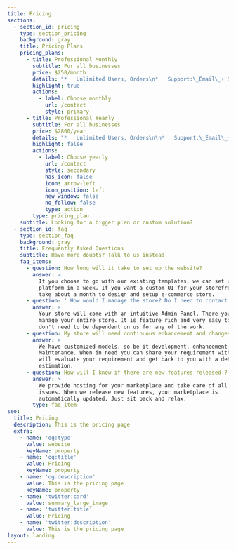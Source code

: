 ```yaml
---
title: Pricing
sections:
  - section_id: pricing
    type: section_pricing
    background: gray
    title: Pricing Plans
    pricing_plans:
      - title: Professional Monthly
        subtitle: For all businesses
        price: $250/month
        details: "*   Unlimited Users, Orders\n*   Support:\_Email\_+ Slack + Phone\n*   Whitelabel\n*   1 payment gateway integrated\n\n"
        highlight: true
        actions:
          - label: Choose monthly
            url: /contact
            style: primary
      - title: Professional Yearly
        subtitle: For all businesses
        price: $2800/year
        details: "*   Unlimited Users, Orders\n\n*   Support:\_Email\_+ Slack + Phone\n\n*   Whitelabel\n\n*   1 payment gateway integrated\n\n"
        highlight: false
        actions:
          - label: Choose yearly
            url: /contact
            style: secondary
            has_icon: false
            icon: arrow-left
            icon_position: left
            new_window: false
            no_follow: false
            type: action
        type: pricing_plan
    subtitle: Looking for a bigger plan or custom solution?
  - section_id: faq
    type: section_faq
    background: gray
    title: Frequently Asked Questions
    subtitle: Have more doubts? Talk to us instead
    faq_items:
      - question: How long will it take to set up the website?
        answer: >
          If you choose to go with our existing templates, we can set up your
          platform in a week. If you want a custom UI for your storefront It'll
          take about a month to design and setup e-commerce store.
      - question: ' How would I manage the store? Do I need to contact you if I need any updates in the future?'
        answer: >
          Your store will come with an intuitive Admin Panel. There you can
          manage your entire store. It is feature rich and very easy to use. You
          don't need to be dependent on us for any of the work.
      - question: My store will need continuous enhancement and changes?
        answer: >
          We have customized models, so be it development, enhancement, or
          Maintenance. When in need you can share your requirement with us. We
          will evaluate your requirement and get back to you with a detailed
          estimation.
      - question: How will I know if there are new features released ?
        answer: >
          We provide hosting for your marketplace and take care of all technical
          issues. When we release new features, your marketplace is
          automatically updated. Just sit back and relax.
        type: faq_item
seo:
  title: Pricing
  description: This is the pricing page
  extra:
    - name: 'og:type'
      value: website
      keyName: property
    - name: 'og:title'
      value: Pricing
      keyName: property
    - name: 'og:description'
      value: This is the pricing page
      keyName: property
    - name: 'twitter:card'
      value: summary_large_image
    - name: 'twitter:title'
      value: Pricing
    - name: 'twitter:description'
      value: This is the pricing page
layout: landing
---
```

